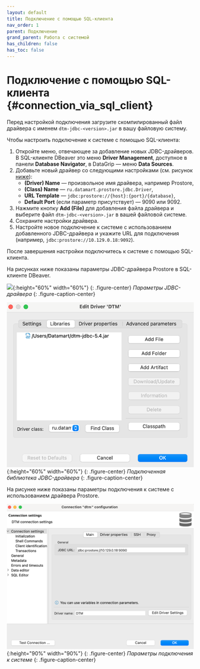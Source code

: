 ```yaml
---
layout: default
title: Подключение с помощью SQL-клиента
nav_order: 1
parent: Подключение
grand_parent: Работа с системой
has_children: false
has_toc: false
---
```


# Подключение с помощью SQL-клиента {#connection_via_sql_client}

Перед настройкой подключения загрузите скомпилированный файл драйвера с именем `dtm-jdbc-<version>.jar` 
в вашу файловую систему.

Чтобы настроить подключение к системе с помощью SQL-клиента:
1. Откройте меню, отвечающее за добавление новых JDBC-драйверов. В SQL-клиенте DBeaver это меню 
   __Driver Management__, доступное в панели __Database Navigator__, в DataGrip — меню __Data Sources__.
2. Добавьте новый драйвер со следующими настройками (см. рисунок [ниже](#img_driver_settings)):
   + __(Driver) Name__ — произвольное имя драйвера, например Prostore,
   + __(Class) Name__ — `ru.datamart.prostore.jdbc.Driver`,
   + __URL Template__ — `jdbc:prostore://{host}:{port}/{database}`,
   + __Default Port__ (если параметр присутствует) — 9090 или 9092.
3. Нажмите кнопку __Add (File)__ для добавления файла драйвера и выберите файл `dtm-jdbc-<version>.jar` 
   в вашей файловой системе.
4. Сохраните настройки драйвера.
5. Настройте новое подключение к системе с использованием добавленного JDBC-драйвера и укажите 
   URL для подключения (например, `jdbc:prostore://10.129.0.18:9092`).

После завершения настройки подключитесь к системе с помощью SQL-клиента.

На рисунках ниже показаны параметры JDBC-драйвера Prostore в SQL-клиенте DBeaver.

<a id="img_driver_settings"></a>
![](driver_parameters.png){:height="60%" width="60%"}
{: .figure-center}
*Параметры JDBC-драйвера*
{: .figure-caption-center}

<a id="img_driver_settings"></a>
![](driver_parameters_2.png){:height="60%" width="60%"}
{: .figure-center}
*Подключенная библиотека JDBC-драйвера*
{: .figure-caption-center}

На рисунке ниже показаны параметры подключения к системе с использованием драйвера Prostore.

![](connection_parameters.png){:height="90%" width="90%"}
{: .figure-center}
*Параметры подключения к системе*
{: .figure-caption-center}